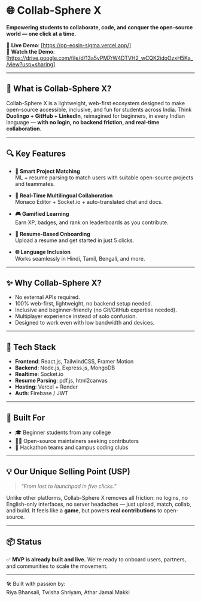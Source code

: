# 🌐 Collab-Sphere X

**Empowering students to collaborate, code, and conquer the open-source world — one click at a time.**

🔗 **Live Demo**: [https://op-eosin-sigma.vercel.app/]  
🎥 **Watch the Demo**: [https://drive.google.com/file/d/13a5vPM7rW4DTVH2_wCQK2idoOzxH5Ka_/view?usp=sharing]  

---

## 🚀 What is Collab-Sphere X?

Collab-Sphere X is a lightweight, web-first ecosystem designed to make open-source accessible, inclusive, and fun for students across India. Think **Duolingo + GitHub + LinkedIn**, reimagined for beginners, in every Indian language — **with no login, no backend friction, and real-time collaboration**.

---

## 🔍 Key Features

- **🧠 Smart Project Matching**  
  ML + resume parsing to match users with suitable open-source projects and teammates.

- **💬 Real-Time Multilingual Collaboration**  
  Monaco Editor + Socket.io + auto-translated chat and docs.

- **🎮 Gamified Learning**  
  Earn XP, badges, and rank on leaderboards as you contribute.

- **📝 Resume-Based Onboarding**  
  Upload a resume and get started in just 5 clicks.

- **🌐 Language Inclusion**  
  Works seamlessly in Hindi, Tamil, Bengali, and more.

---

## ✨ Why Collab-Sphere X?

- No external APIs required.
- 100% web-first, lightweight, no backend setup needed.
- Inclusive and beginner-friendly (no Git/GitHub expertise needed).
- Multiplayer experience instead of solo confusion.
- Designed to work even with low bandwidth and devices.

---

## 🧠 Tech Stack

- **Frontend**: React.js, TailwindCSS, Framer Motion  
- **Backend**: Node.js, Express.js, MongoDB  
- **Realtime**: Socket.io  
- **Resume Parsing**: pdf.js, html2canvas  
- **Hosting**: Vercel + Render  
- **Auth**: Firebase / JWT  

---

## 👥 Built For

- 🎓 Beginner students from any college  
- 👨‍💻 Open-source maintainers seeking contributors  
- 🎯 Hackathon teams and campus coding clubs  

---

## 💡 Our Unique Selling Point (USP)

> *“From lost to launchpad in five clicks.”*

Unlike other platforms, Collab-Sphere X removes all friction: no logins, no English-only interfaces, no server headaches — just upload, match, collab, and build. It feels like a **game**, but powers **real contributions** to open-source.

---

## 📦 Status

✅ **MVP is already built and live.** We're ready to onboard users, partners, and communities to scale the movement.

---

🛠 Built with passion by:  
Riya Bhansali, Twisha Shriyam, Athar Jamal Makki
